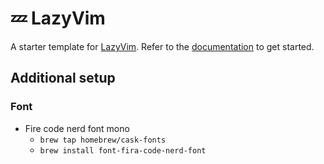 # 💤 LazyVim

A starter template for [LazyVim](https://github.com/LazyVim/LazyVim).
Refer to the [documentation](https://lazyvim.github.io/installation) to get started.

## Additional setup
### Font
- Fire code nerd font mono
  - `brew tap homebrew/cask-fonts`
  - `brew install font-fira-code-nerd-font`
